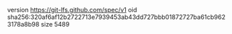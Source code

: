 version https://git-lfs.github.com/spec/v1
oid sha256:320af6af12b2722713e7939453ab43dd727bbb01872727ba61cb9623178a8b98
size 5489
